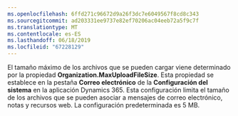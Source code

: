 ```yaml
---
ms.openlocfilehash: 6ffd271c96672d9a26f3dc7e6049567f8cd8c343
ms.sourcegitcommit: ad203331ee9737e82ef70206ac04eeb72a5f9c7f
ms.translationtype: MT
ms.contentlocale: es-ES
ms.lasthandoff: 06/18/2019
ms.locfileid: "67228129"
---
```

El tamaño máximo de los archivos que se pueden cargar viene determinado por la propiedad **Organization.MaxUploadFileSize**. Esta propiedad se establece en la pestaña **Correo electrónico** de la **Configuración del sistema** en la aplicación Dynamics 365. Esta configuración limita el tamaño de los archivos que se pueden asociar a mensajes de correo electrónico, notas y recursos web. La configuración predeterminada es 5 MB.